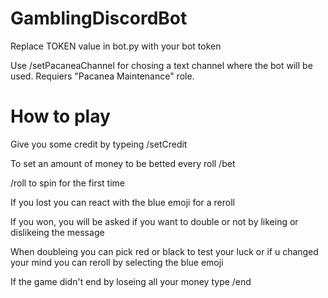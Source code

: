 # GamblingDiscordBot
<p> Replace TOKEN value in bot.py with your bot token</p>
<p> Use /setPacaneaChannel for chosing a text channel where the bot will be used. Requiers "Pacanea Maintenance" role.</p>
<h1> How to play</h1>
<p> Give you some credit by typeing /setCredit <value></p>
<p> To set an amount of money to be betted every roll /bet <value></p>
<p> /roll to spin for the first time</p>
<p> If you lost you can react with the blue emoji for a reroll</p>
<p> If you won, you will be asked if you want to double or not by likeing or dislikeing the message</p>
<p> When doubleing you can pick red or black to test your luck or if u changed your mind you can reroll by selecting the blue emoji</p>
<p> If the game didn't end by loseing all your money type /end </p>  
